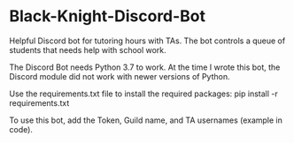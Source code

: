# Black-Knight-Discord-Bot
Helpful Discord bot for tutoring hours with TAs.
The bot controls a queue of students that needs help with school work.

The Discord Bot needs Python 3.7 to work. At the time I wrote this bot, the Discord module did not work with newer versions of Python.

Use the requirements.txt file to install the required packages:
pip install -r requirements.txt

To use this bot, add the Token, Guild name, and TA usernames (example in code).
